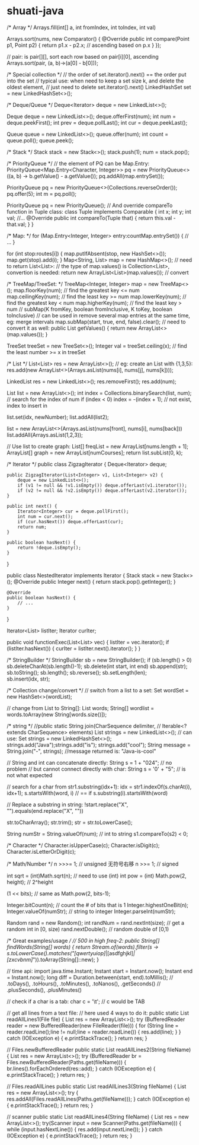 # shuati-java

/* Array */ 
Arrays.fill(int[] a, int fromIndex, int toIndex, int val)

Arrays.sort(nums, new Comparator<Point>() {
    @Override
    public int compare(Point p1, Point p2) {
        return p1.x - p2.x; // ascending based on p.x
    }
});

// pair: is pair[][], sort each row based on pair[i][0], ascending
Arrays.sort(pair, (a, b)->(a[0] - b[0]));


/* Special collection */
// the order of set.iterator().next() == the order put into the set
// typical use: when need to keep a set size k, and delete the oldest element,
// just need to delete set.iterator().next()
LinkedHashSet<Integer> set = new LinkedHashSet<>();



/* Deque/Queue */
Deque<Iterator<Integer>> deque = new LinkedList<>();

Deque<Integer> deque = new LinkedList<>();
deque.offerFirst(num);
int num = deque.peekFirst();
int prev = deque.pollLast();
int cur = deque.peekLast();

Queue<Integer> queue = new LinkedList<>();
queue.offer(num);
int count = queue.poll();
queue.peek();

/* Stack */
Stack<Integer> stack = new Stack<>();
stack.push(1);
num = stack.pop();


/* PriorityQueue */
// the element of PQ can be Map.Entry:
PriorityQueue<Map.Entry<Character, Integer>> pq 
= new PriorityQueue<>((a, b) -> b.getValue() - a.getValue());
pq.addAll(map.entrySet());

PriorityQueue<Integer> pq = new PriorityQueue<>(Collections.reverseOrder());
pq.offer(5);
int m = pq.poll();

PriorityQueue<Tuple> pq = new PriorityQueue<Tuple>();
// And override compareTo function in Tuple class:
class Tuple implements Comparable<Tuple> {
    int x;
    int y;
    int val;
    //...
    @Override
    public int compareTo(Tuple that) {
        return this.val - that.val;
    } 
}


/* Map: */
for (Map.Entry<Integer, Integer> entry:countMap.entrySet()) {
    // ...
}

for (int stop:routes[i]) {
    map.putIfAbsent(stop, new HashSet<>());
    map.get(stop).add(i);
}
Map<String, List<String>> map = new HashMap<>();
// need to return List<List<String>>:
// the type of map.values() is Collection<List<String>>, convertion is needed:
return new ArrayList<List<String>>(map.values());   // convert



/* TreeMap/TreeSet: */
TreeMap<Integer, Integer> map = new TreeMap<>();
map.floorKey(num);    // find the greatest key <= num
map.ceilingKey(num);   // find the least key >= num
map.lowerKey(num);      // find the greatest key < num
map.higherKey(num);     // find the least key > num
// subMap(K fromKey, boolean fromInclusive, K toKey, boolean toInclusive)
// can be used in remove several map entries at the same time, eg: merge intervals
map.subMap(start, true, end, false).clear();
// need to convert it as well:
public List<Integer> getValues() {
    return new ArrayList<>(map.values());
}

TreeSet<Integer> treeSet = new TreeSet<>();
Integer val = treeSet.ceiling(x);   // find the least number >= x in treeSet




/* List */
List<List<Integer>> res = new ArrayList<>();
// eg: create an List with {1,3,5}:
res.add(new ArrayList<>(Arrays.asList(nums[i], nums[j], nums[k])));

LinkedList<Integer> res = new LinkedList<>();
res.removeFirst();
res.add(num);       

List<Integer> list = new ArrayList<>();
int index = Collections.binarySearch(list, num);    // search for the index of num
if (index < 0) index = -(index + 1);    // not exist, index to insert in

list.set(idx, newNumber);
list.addAll(list2);         

list = new ArrayList<>(Arrays.asList(nums[front], nums[i], nums[back]))
list.addAll(Arrays.asList(1,2,3));

// Use list to create graph:
List<Integer>[] freqList = new ArrayList[nums.length + 1];
ArrayList[] graph = new ArrayList[numCourses];
return list.subList(0, k);


/* Iterator */
public class ZigzagIterator {
   Deque<Iterator<Integer>> deque;

    public ZigzagIterator(List<Integer> v1, List<Integer> v2) {
        deque = new LinkedList<>();
        if (v1 != null && !v1.isEmpty()) deque.offerLast(v1.iterator());
        if (v2 != null && !v2.isEmpty()) deque.offerLast(v2.iterator());
    }

    public int next() {
        Iterator<Integer> cur = deque.pollFirst();
        int num = cur.next();
        if (cur.hasNext()) deque.offerLast(cur);
        return num;
    }

    public boolean hasNext() {
        return !deque.isEmpty();
    }
}

public class NestedIterator implements Iterator<Integer> {
    Stack<NestedInteger> stack = new Stack<>();
    @Override
    public Integer next() {
        return stack.pop().getInteger();
    }
    
    @Override
    public boolean hasNext() {
        // ...
    }
}

Iterator<List<Integer>> listIter;
Iterator<Integer> curIter;

public void functionExec(List<List<Integer>> vec) {
    listIter = vec.iterator();
    if (listIter.hasNext()) {
        curIter = listIter.next().iterator();
    }
}


/* StringBuilder */
StringBuilder sb = new StringBuilder();
if (sb.length() > 0) sb.deleteCharAt(sb.length()-1);
sb.delete(int start, int end)
sb.append(str);
sb.toString();
sb.length();
sb.reverse();
sb.setLength(len);  
sb.insert(idx, str);




/* Collection change/convert */
// switch from a list to a set:
Set<String> wordSet = new HashSet<>(wordList);

// change from List<String> to String[]:
List<String> words;
String[] wordlist = words.toArray(new String[words.size()]);

/* string */
//public static String join(CharSequence delimiter,
//                          Iterable<? extends CharSequence> elements)
List<String> strings = new LinkedList<>();
// can use: Set<String> strings = new LinkedHashSet<>();
strings.add("Java");strings.add("is");
strings.add("cool");
String message = String.join("-", strings);
//message returned is: "Java-is-cool"

// String and int can concatenate directly:
String s = 1 + "024";   // no problem
// but cannot connect directly with char:
String s = '0' + "5";   // is not what expected

// search for a char from str1.substring(idx+1):
idx = str1.indexOf(s.charAt(i), idx+1);
s.startsWith(word, i)   // == if s.substring(i).startsWith(word)

// Replace a substring in string:
!start.replace("X", "").equals(end.replace("X", ""))
  
str.toCharArray();
str.trim();
str = str.toLowerCase();

String numStr = String.valueOf(num);    // int to string
s1.compareTo(s2) < 0;                   


/* Character */
Character.isUpperCase(c);
Character.isDigit(c);
Character.isLetterOrDigit(c);


/* Math/Number */
n >>>= 1;       // unsigned 无符号右移
n >>= 1;        // signed

int sqrt = (int)Math.sqrt(n);           // need to use (int)
int pow = (int) Math.pow(2, height);    // 2^height

(1 << bits);    // same as Math.pow(2, bits-1);

Integer.bitCount(n);        // count the # of bits that is 1
Integer.highestOneBit(n);
Integer.valueOf(numStr);    // string to integer
Integer.parseInt(numStr);   

Random rand = new Random();
int randNum = rand.nextInt(size);   // get a random int in [0, size)
rand.nextDouble();                  // random double of [0,1)


/* Great examples/usage */
// 500 in high freq-2:
public String[] findWords(String[] words) {
    return Stream.of(words).filter(s -> s.toLowerCase().matches("[qwertyuiop]*|[asdfghjkl]*|[zxcvbnm]*")).toArray(String[]::new);
}


// time api:
import java.time.Instant;
Instant start = Instant.now();
Instant end = Instant.now();
long diff = Duration.between(start, end).toMillis();
// .toDays(), .toHours(), .toMinutes(), .toNanos(), .getSeconds()
// .plusSeconds(), .plusMinutes()


// check if a char is a tab:
char c = '\t';  // c would be TAB


// get all lines from a text file:
// here used 4 ways to do it:
public static List<String> readAllLines1(File file) {
    List<String> res = new ArrayList<>();
    try (BufferedReader reader = new BufferedReader(new FileReader(file))) {
        for (String line = reader.readLine();line != null;line = reader.readLine()) {
            res.add(line);
        }
    } catch (IOException e) {
        e.printStackTrace();
    }
    return res;
}

// Files.newBufferedReader
public static List<String> readAllLines2(String fileName) {
    List<String> res = new ArrayList<>();
    try (BufferedReader br = Files.newBufferedReader(Paths.get(fileName))) {
        br.lines().forEachOrdered(res::add);
    } catch (IOException e) {
        e.printStackTrace();
    }
    return res;
}

// Files.readAllLines
public static List<String> readAllLines3(String fileName) {
    List<String> res = new ArrayList<>();
    try {
        res.addAll(Files.readAllLines(Paths.get(fileName)));
    } catch (IOException e) {
        e.printStackTrace();
    }
    return res;
}

// scanner
public static List<String> readAllLines4(String fileName) {
    List<String> res = new ArrayList<>();
    try(Scanner input = new Scanner(Paths.get(fileName))) {
        while (input.hasNextLine()) {
            res.add(input.nextLine());
        }
    } catch (IOException e) {
        e.printStackTrace();
    }
    return res;
}

